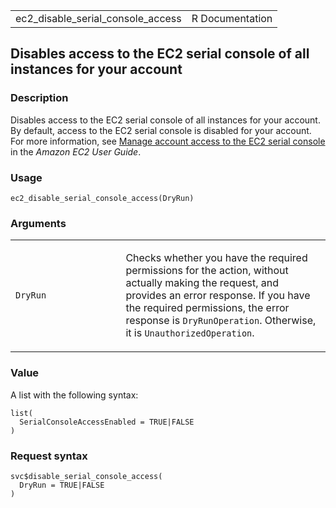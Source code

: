 <table style="width: 100%;">
<tbody>
<tr class="odd">
<td>ec2_disable_serial_console_access</td>
<td style="text-align: right;">R Documentation</td>
</tr>
</tbody>
</table>

## Disables access to the EC2 serial console of all instances for your account

### Description

Disables access to the EC2 serial console of all instances for your
account. By default, access to the EC2 serial console is disabled for
your account. For more information, see [Manage account access to the
EC2 serial
console](https://docs.aws.amazon.com/AWSEC2/latest/UserGuide/configure-access-to-serial-console.html#serial-console-account-access)
in the *Amazon EC2 User Guide*.

### Usage

    ec2_disable_serial_console_access(DryRun)

### Arguments

<table>
<colgroup>
<col style="width: 35%" />
<col style="width: 65%" />
</colgroup>
<tbody>
<tr class="odd">
<td><code
id="ec2_disable_serial_console_access_:_DryRun">DryRun</code></td>
<td><p>Checks whether you have the required permissions for the action,
without actually making the request, and provides an error response. If
you have the required permissions, the error response is
<code>DryRunOperation</code>. Otherwise, it is
<code>UnauthorizedOperation</code>.</p></td>
</tr>
</tbody>
</table>

### Value

A list with the following syntax:

    list(
      SerialConsoleAccessEnabled = TRUE|FALSE
    )

### Request syntax

    svc$disable_serial_console_access(
      DryRun = TRUE|FALSE
    )
